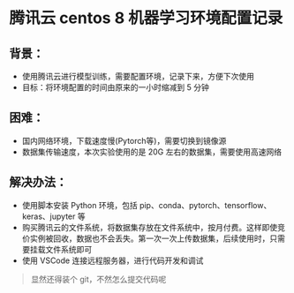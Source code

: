 # 腾讯云 centos 8 机器学习环境配置记录
## 背景：
- 使用腾讯云进行模型训练，需要配置环境，记录下来，方便下次使用
- 目标：将环境配置的时间由原来的一小时缩减到 5 分钟
## 困难：
- 国内网络环境，下载速度慢(Pytorch等)，需要切换到镜像源
- 数据集传输速度，本次实验使用的是 20G 左右的数据集，需要使用高速网络
## 解决办法：
- 使用脚本安装 Python 环境，包括 pip、conda、pytorch、tensorflow、keras、jupyter 等
- 购买腾讯云的文件系统，将数据集存放在文件系统中，按月付费。这样即使竞价实例被回收，数据也不会丢失。第一次一次上传数据集，后续使用时，只需要挂载文件系统即可
- 使用 VSCode 连接远程服务器，进行代码开发和调试

> 显然还得装个 git，不然怎么提交代码呢